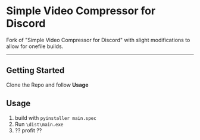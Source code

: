 # Simple Video Compressor for Discord

Fork of "Simple Video Compressor for Discord" with slight modifications to allow for onefile builds.

---

## Getting Started
Clone the Repo and follow **Usage**

## Usage

1. build with `pyinstaller main.spec`
2. Run `\dist\main.exe`
3. ?? profit ??